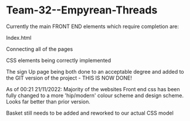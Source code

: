 # Team-32--Empyrean-Threads

Currently the main FRONT END elements which require completion are:

Index.html

Connecting all of the pages

CSS elements being correctly implemented

The sign Up page being both done to an acceptable degree and added to the GIT version of the project - THIS IS NOW DONE!

As of 00:21 21/11/2022: Majority of the websites Front end css has been fully changed to a more 'hip/modern' colour scheme and design scheme. Looks far better than prior version.

Basket still needs to be added and reworked to our actual CSS model
